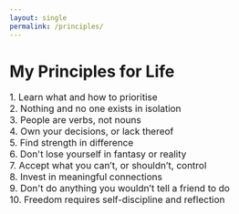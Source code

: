 ```yaml
---
layout: single
permalink: /principles/
---
```

<h1>My Principles for Life</h1>
<p style="font-size: 16px;">
1. Learn what and how to prioritise <br>
2. Nothing and no one exists in isolation <br>
3. People are verbs, not nouns <br>
4. Own your decisions, or lack thereof <br>
5. Find strength in difference <br>
6. Don't lose yourself in fantasy or reality <br>
7. Accept what you can’t, or shouldn’t, control <br>
8. Invest in meaningful connections <br>
9. Don't do anything you wouldn’t tell a friend to do <br>
10. Freedom requires self-discipline and reflection  

